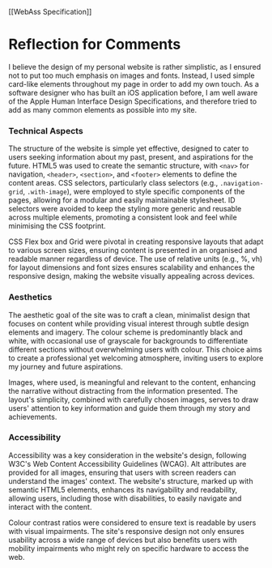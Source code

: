[[WebAss Specification]]
# Reflection for Comments

I believe the design of my personal website is rather simplistic, as I ensured not to put too much emphasis on images and fonts. Instead, I used simple card-like elements throughout my page in order to add my own touch. As a software designer who has built an iOS application before, I am well aware of the Apple Human Interface Design Specifications, and therefore tried to add as many common elements as possible into my site. 

### Technical Aspects

The structure of the website is simple yet effective, designed to cater to users seeking information about my past, present, and aspirations for the future. HTML5 was used to create the semantic structure, with `<nav>` for navigation, `<header>`, `<section>`, and `<footer>` elements to define the content areas. CSS selectors, particularly class selectors (e.g., `.navigation-grid`, `.with-image`), were employed to style specific components of the pages, allowing for a modular and easily maintainable stylesheet. ID selectors were avoided to keep the styling more generic and reusable across multiple elements, promoting a consistent look and feel while minimising the CSS footprint.

CSS Flex box and Grid were pivotal in creating responsive layouts that adapt to various screen sizes, ensuring content is presented in an organised and readable manner regardless of device. The use of relative units (e.g., %, vh) for layout dimensions and font sizes ensures scalability and enhances the responsive design, making the website visually appealing across devices.

### Aesthetics

The aesthetic goal of the site was to craft a clean, minimalist design that focuses on content while providing visual interest through subtle design elements and imagery. The colour scheme is predominantly black and white, with occasional use of grayscale for backgrounds to differentiate different sections without overwhelming users with colour. This choice aims to create a professional yet welcoming atmosphere, inviting users to explore my journey and future aspirations.

Images, where used, is meaningful and relevant to the content, enhancing the narrative without distracting from the information presented. The layout's simplicity, combined with carefully chosen images, serves to draw users' attention to key information and guide them through my story and achievements.

### Accessibility

Accessibility was a key consideration in the website's design, following W3C's Web Content Accessibility Guidelines (WCAG). Alt attributes are provided for all images, ensuring that users with screen readers can understand the images' context. The website's structure, marked up with semantic HTML5 elements, enhances its navigability and readability, allowing users, including those with disabilities, to easily navigate and interact with the content.

Colour contrast ratios were considered to ensure text is readable by users with visual impairments. The site's responsive design not only ensures usability across a wide range of devices but also benefits users with mobility impairments who might rely on specific hardware to access the web.
